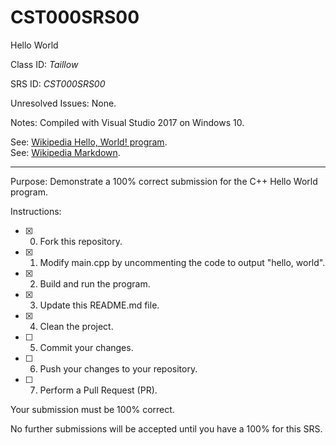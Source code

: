 # CST000SRS00
Hello World


Class ID: *Taillow*

SRS ID: *CST000SRS00*

Unresolved Issues:  None. 

Notes: Compiled with Visual Studio 2017 on Windows 10. 

See: [Wikipedia Hello, World! program](https://en.wikipedia.org/wiki/%22Hello,_World!%22_program).  
See: [Wikipedia Markdown](https://en.wikipedia.org/wiki/Markdown).

---

Purpose: Demonstrate a 100% correct submission for the C++ Hello World program. 

Instructions: 

- [x] 0. Fork this repository.  
- [x] 1. Modify main.cpp by uncommenting the code to output "hello, world".  
- [x] 2. Build and run the program.  
- [x] 3. Update this README.md file.  
- [x] 4. Clean the project.  
- [ ] 5. Commit your changes.  
- [ ] 6. Push your changes to your repository. 
- [ ] 7. Perform a Pull Request (PR). 

Your submission must be 100% correct. 

No further submissions will be accepted until you have a 100% for this SRS. 
